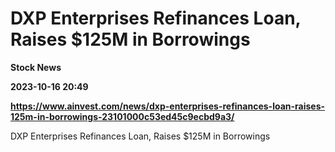 # DXP Enterprises Refinances Loan, Raises $125M in Borrowings
**Stock News**

**2023-10-16 20:49**

**https://www.ainvest.com/news/dxp-enterprises-refinances-loan-raises-125m-in-borrowings-23101000c53ed45c9ecbd9a3/**

DXP Enterprises Refinances Loan, Raises $125M in Borrowings